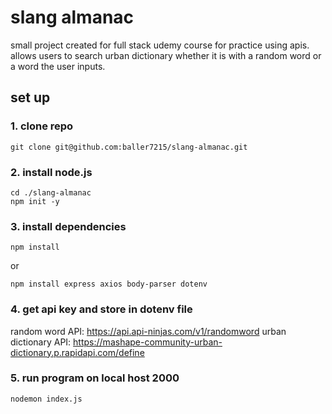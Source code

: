 # slang almanac

small project created for full stack udemy course for practice using apis.
allows users to search urban dictionary whether it is with a random word or a word the user inputs.

## set up
### 1. clone repo
```
git clone git@github.com:baller7215/slang-almanac.git
```

### 2. install node.js
```
cd ./slang-almanac
npm init -y
```
### 3. install dependencies
```
npm install
```
or 
```
npm install express axios body-parser dotenv
```

### 4. get api key and store in dotenv file
random word API: https://api.api-ninjas.com/v1/randomword
urban dictionary API: https://mashape-community-urban-dictionary.p.rapidapi.com/define

### 5. run program on local host 2000
```
nodemon index.js
```
